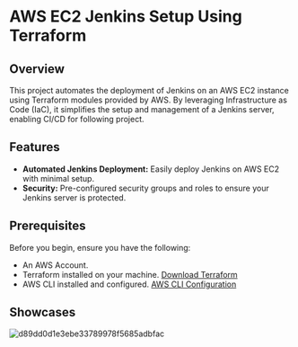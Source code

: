 # AWS EC2 Jenkins Setup Using Terraform

## Overview
This project automates the deployment of Jenkins on an AWS EC2 instance using Terraform modules provided by AWS. By leveraging Infrastructure as Code (IaC), it simplifies the setup and management of a Jenkins server, enabling CI/CD for following project.

## Features
- **Automated Jenkins Deployment:** Easily deploy Jenkins on AWS EC2 with minimal setup.
- **Security:** Pre-configured security groups and roles to ensure your Jenkins server is protected.

## Prerequisites
Before you begin, ensure you have the following:
- An AWS Account.
- Terraform installed on your machine. [Download Terraform](https://www.terraform.io/downloads.html)
- AWS CLI installed and configured. [AWS CLI Configuration](https://docs.aws.amazon.com/cli/latest/userguide/cli-configure-quickstart.html)

## Showcases

![d89dd0d1e3ebe33789978f5685adbfac](https://github.com/usher233/deployment_eks_terraform_and_jenkins/assets/87315603/5d796ded-fdca-4ff9-8cc3-9e7fdb060cbc)
